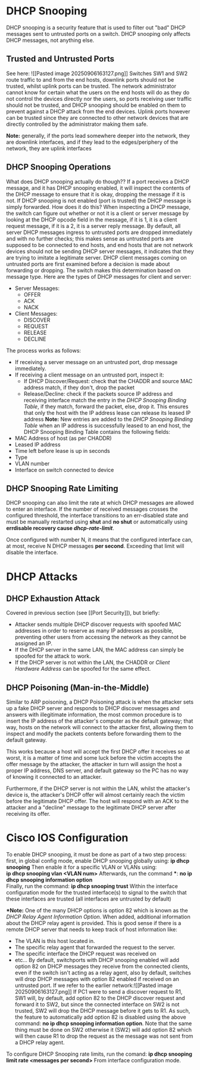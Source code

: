 # DHCP Snooping
DHCP snooping is a security feature that is used to filter out "bad" DHCP messages sent to untrusted ports on a switch. DHCP snooping only affects DHCP messages, not anything else. 
## Trusted and Untrusted Ports
See here:
![[Pasted image 20250906163127.png]]
Switches SW1 and SW2 route traffic to and from the end hosts, downlink ports should not be trusted, whilst uplink ports can be trusted. The network administrator cannot know for certain what the users on the end hosts will do as they do not control the devices directly nor the users, so ports receiving user traffic should not be trusted, and DHCP snooping should be enabled on them to prevent against a DHCP attack from the end devices. Uplink ports however can be trusted since they are connected to other network devices that are directly controlled by the administrator making them safe.

**Note:** generally, if the ports lead somewhere deeper into the network, they are downlink interfaces, and if they lead to the edges/periphery of the network, they are uplink interfaces
## DHCP Snooping Operations
What does DHCP snooping actually do though?? If a port receives a DHCP message, and it has DHCP snooping enabled, it will inspect the contents of the DHCP message to ensure that it is okay, dropping the message if it is not. If DHCP snooping is not enabled (port is trusted) the DHCP message is simply forwarded. How does it do this? When inspecting a DHCP message, the switch can figure out whether or not it is a client or server message by looking at the DHCP opcode field in the message, if it is 1, it is a client request message, if it is a 2, it is a server reply message. By default, all server DHCP messages ingress to untrusted ports are dropped immediately and with no further checks; this makes sense as untrusted ports are supposed to be connected to end hosts, and end hosts that are not network devices should not be sending DHCP server messages, it indicates that they are trying to imitate a legitimate server. DHCP client messages coming on untrusted ports are first examined before a decision is made about forwarding or dropping. The switch makes this determination based on message type. Here are the types of DHCP messages for client and server: 
- Server Messages:
	- OFFER
	- ACK
	- NACK
- Client Messages:
	- DISCOVER
	- REQUEST
	- RELEASE
	- DECLINE

The process works as follows:
- If receiving a server message on an untrusted port, drop message immediately.
- If receiving a client message on an untrusted port, inspect it:
	- If DHCP Discover/Request: check that the CHADDR and source MAC address match, if they don't, drop the packet
	- Release/Decline: check if the packets source IP address and receiving interface match the entry in the *DHCP Snooping Binding Table*, if they match, forward the packet, else, drop it. This ensures that only the host with the IP address lease can release its leased IP address
**Note:** New entries are added to the *DHCP Snooping Binding Table* when an IP address is successfully leased to an end host, the DHCP Snooping Binding Table contains the following fields:
- MAC Address of host (as per CHADDR)
- Leased IP address
- Time left before lease is up in seconds
- Type
- VLAN number
- Interface on switch connected to device
## DHCP Snooping Rate Limiting
DHCP snooping can also limit the rate at which DHCP messages are allowed to enter an interface. If the number of received messages crosses the configured threshold, the interface transitions to an err-disabled state and must be manually restarted using **shut** and **no shut** or automatically using **errdisable recovery cause *dhcp-rate-limit***.

Once configured with number N, it means that the configured interface can, at most, receive N DHCP messages **per second**. Exceeding that limit will disable the interface.
# DHCP Attacks
## DHCP Exhaustion Attack
Covered in previous section (see [[Port Security]]), but briefly:
- Attacker sends multiple DHCP discover requests with spoofed MAC addresses in order to reserve as many IP addresses as possible, preventing other users from accessing the network as they cannot be assigned an IP.
- If the DHCP server in the same LAN, the MAC address can simply be spoofed for the attack to work.
- If the DHCP server is not within the LAN, the CHADDR or *Client Hardware Address* can be spoofed for the same effect.
## DHCP Poisoning (Man-in-the-Middle)
Similar to ARP poisoning, a DHCP Poisoning attack is when the attacker sets up a fake DHCP server and responds to DHCP discover messages and answers with illegitimate information, the most common procedure is to insert the IP address of the attacker's computer as the default gateway; that way, hosts on the network will connect to the attacker first, allowing them to inspect and modify the packets contents before forwarding them to the default gateway.

This works because a host will accept the first DHCP offer it receives so at worst, it is a matter of time and some luck before the victim accepts the offer message by the attacker, the attacker in turn will assign the host a proper IP address, DNS server, and default gateway so the PC has no way of knowing it connected to an attacker.

Furthermore, if the DHCP server is not within the LAN, whilst the attacker's device is, the attacker's DHCP offer will almost certainly reach the victim before the legitimate DHCP offer. The host will respond with an ACK to the attacker and a "decline" message to the legitimate DHCP server after receiving its offer.
# Cisco IOS Configuration
To enable DHCP snooping, it must be done as part of a two step process: first, in global config mode, enable DHCP snooping globally using:
	**ip dhcp snooping**
Then enable it for a specific VLAN or VLANs using:  
	**ip dhcp snooping vlan <VLAN num\>**
Afterwards, run the command **\***: 
	**no ip dhcp snooping information option**	
Finally, run the command:
	**ip dhcp snooping trust**
Within the interface configuration mode for the trusted interface(s) to signal to the switch that these interfaces are trusted (all interfaces are untrusted by default)

**\*Note:** One of the many DHCP options is option 82 which is known as the *DHCP Relay Agent Information Option*. When added, additional information about the DHCP relay agent is provided. This is good sense if there is a remote DHCP server that needs to keep track of host information like:
- The VLAN is this host located in.
- The specific relay agent that forwarded the request to the server.
- The specific interface the DHCP request was received on
- etc...
By default, switchports with DHCP snooping enabled will add option 82 on DHCP messages they receive from the connected clients, even if the switch isn't acting as a relay agent, also by default, switches will drop DHCP messages with option 82 enabled if received on an untrusted port. If we refer to the earlier network:![[Pasted image 20250906163127.png]]
If PC1 were to send a discover request to R1, SW1 will, by default, add option 82 to the DHCP discover request and forward it to SW2, but since the connected interface on SW2 is not trusted, SW2 will drop the DHCP message before it gets to R1. As such, the feature to automatically add option 82 is disabled using the above command:  **no ip dhcp snooping information option**. Note that the same thing must be done on SW2 otherwise it (SW2) will add option 82 which will then cause R1 to drop the request as the message was not sent from a DHCP relay agent. 

To configure DHCP Snooping rate limits, run the comand:
	**ip dhcp snooping limit rate <messages per second\>**
From interface configuration mode.